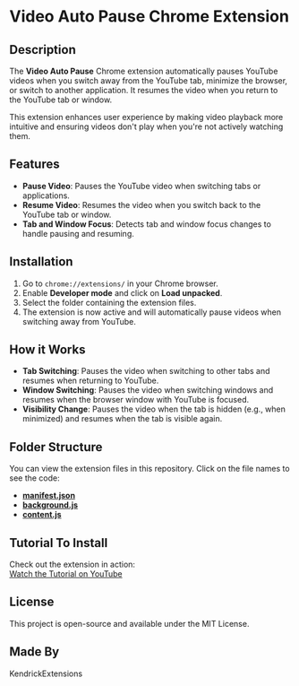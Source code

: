 # Video Auto Pause Chrome Extension

## Description
The **Video Auto Pause** Chrome extension automatically pauses YouTube videos when you switch away from the YouTube tab, minimize the browser, or switch to another application. It resumes the video when you return to the YouTube tab or window.

This extension enhances user experience by making video playback more intuitive and ensuring videos don't play when you're not actively watching them.

## Features
- **Pause Video**: Pauses the YouTube video when switching tabs or applications.
- **Resume Video**: Resumes the video when you switch back to the YouTube tab or window.
- **Tab and Window Focus**: Detects tab and window focus changes to handle pausing and resuming.

## Installation
1. Go to `chrome://extensions/` in your Chrome browser.
2. Enable **Developer mode** and click on **Load unpacked**.
3. Select the folder containing the extension files.
4. The extension is now active and will automatically pause videos when switching away from YouTube.

## How it Works
- **Tab Switching**: Pauses the video when switching to other tabs and resumes when returning to YouTube.
- **Window Switching**: Pauses the video when switching windows and resumes when the browser window with YouTube is focused.
- **Visibility Change**: Pauses the video when the tab is hidden (e.g., when minimized) and resumes when the tab is visible again.

## Folder Structure
You can view the extension files in this repository. Click on the file names to see the code:

- [**manifest.json**](https://github.com/KendrickExtensions/Video-Auto-Pause-Chrome-Extension/blob/main/pause-video-extension/manifest.json)
- [**background.js**](https://github.com/KendrickExtensions/Video-Auto-Pause-Chrome-Extension/blob/main/pause-video-extension/background.js)
- [**content.js**](https://github.com/KendrickExtensions/Video-Auto-Pause-Chrome-Extension/blob/main/pause-video-extension/content.js)

## Tutorial To Install
Check out the extension in action:  
[Watch the Tutorial on YouTube](https://youtu.be/0vQKvVIl36A)



## License
This project is open-source and available under the MIT License.

## Made By
KendrickExtensions
